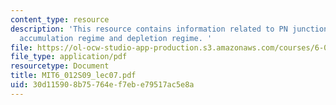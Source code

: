 ```yaml
---
content_type: resource
description: 'This resource contains information related to PN junction and MOS electrostatics,
  accumulation regime and depletion regime. '
file: https://ol-ocw-studio-app-production.s3.amazonaws.com/courses/6-012-microelectronic-devices-and-circuits-spring-2009/30d115908b75764ef7ebe79517ac5e8a_MIT6_012S09_lec07.pdf
file_type: application/pdf
resourcetype: Document
title: MIT6_012S09_lec07.pdf
uid: 30d11590-8b75-764e-f7eb-e79517ac5e8a
---
```

